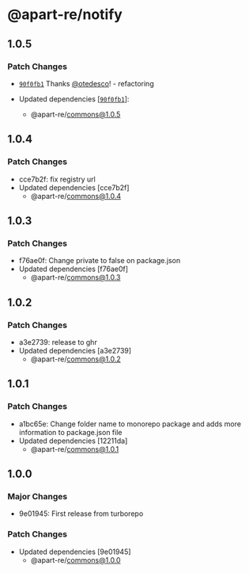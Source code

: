 # @apart-re/notify

## 1.0.5

### Patch Changes

- [`90f0fb1`](https://github.com/apart-re/monorepo/commit/90f0fb1abf578014bd28209d54c1fe353e5c558d) Thanks [@otedesco](https://github.com/otedesco)! - refactoring

- Updated dependencies [[`90f0fb1`](https://github.com/apart-re/monorepo/commit/90f0fb1abf578014bd28209d54c1fe353e5c558d)]:
  - @apart-re/commons@1.0.5

## 1.0.4

### Patch Changes

- cce7b2f: fix registry url
- Updated dependencies [cce7b2f]
  - @apart-re/commons@1.0.4

## 1.0.3

### Patch Changes

- f76ae0f: Change private to false on package.json
- Updated dependencies [f76ae0f]
  - @apart-re/commons@1.0.3

## 1.0.2

### Patch Changes

- a3e2739: release to ghr
- Updated dependencies [a3e2739]
  - @apart-re/commons@1.0.2

## 1.0.1

### Patch Changes

- a1bc65e: Change folder name to monorepo package and adds more information to package.json file
- Updated dependencies [12211da]
  - @apart-re/commons@1.0.1

## 1.0.0

### Major Changes

- 9e01945: First release from turborepo

### Patch Changes

- Updated dependencies [9e01945]
  - @apart-re/commons@1.0.0

